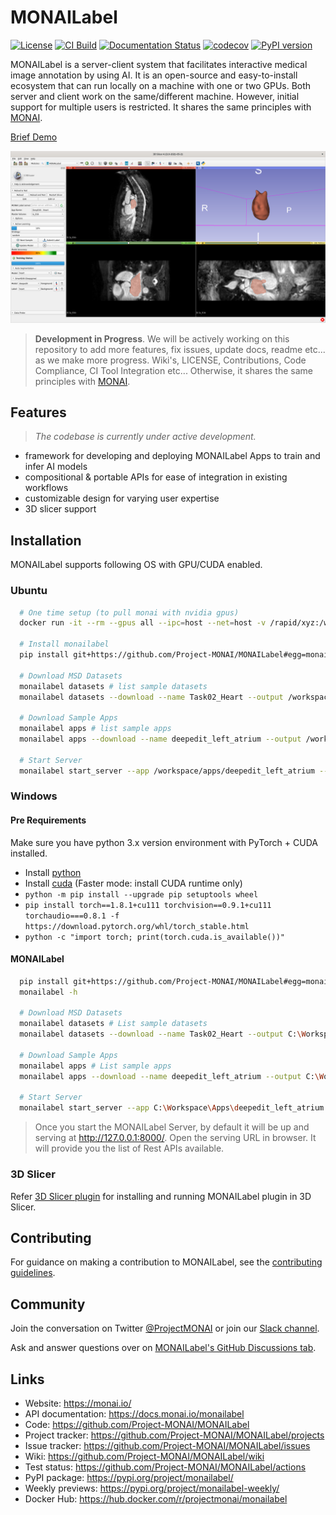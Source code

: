 # MONAILabel

[![License](https://img.shields.io/badge/license-Apache%202.0-green.svg)](https://opensource.org/licenses/Apache-2.0)
[![CI Build](https://github.com/Project-MONAI/MONAILabel/workflows/build/badge.svg?branch=main)](https://github.com/Project-MONAI/MONAILabel/commits/main)
[![Documentation Status](https://readthedocs.org/projects/monailabel/badge/?version=latest)](https://docs.monai.io/projects/label/en/latest/?badge=latest)
[![codecov](https://codecov.io/gh/Project-MONAI/MONAILabel/branch/main/graph/badge.svg)](https://codecov.io/gh/Project-MONAI/MONAILabel)
[![PyPI version](https://badge.fury.io/py/monailabel-weekly.svg)](https://badge.fury.io/py/monailabel-weekly)

MONAILabel is a server-client system that facilitates interactive medical image annotation by using AI. It is an
open-source and easy-to-install ecosystem that can run locally on a machine with one or two GPUs. Both server and client
work on the same/different machine. However, initial support for multiple users is restricted. It shares the same
principles with [MONAI](https://github.com/Project-MONAI).

[Brief Demo](https://www.youtube.com/watch?v=vFirnscuOVI)

<img src="https://raw.githubusercontent.com/Project-MONAI/MONAILabel/main/docs/images/demo.png" width="800"/>

> **Development in Progress**.
> We will be actively working on this repository to add more features, fix issues, update docs, readme etc...
> as we make more progress. Wiki's, LICENSE, Contributions, Code Compliance, CI Tool Integration etc... Otherwise, it shares the same
principles with [MONAI](https://github.com/Project-MONAI).

## Features
> _The codebase is currently under active development._

- framework for developing and deploying MONAILabel Apps to train and infer AI models
- compositional & portable APIs for ease of integration in existing workflows
- customizable design for varying user expertise
- 3D slicer support


## Installation
MONAILabel supports following OS with GPU/CUDA enabled.

### Ubuntu
```bash
  # One time setup (to pull monai with nvidia gpus)
  docker run -it --rm --gpus all --ipc=host --net=host -v /rapid/xyz:/workspace/ projectmonai/monai:0.5.2
  
  # Install monailabel 
  pip install git+https://github.com/Project-MONAI/MONAILabel#egg=monailabel
  
  # Download MSD Datasets
  monailabel datasets # list sample datasets
  monailabel datasets --download --name Task02_Heart --output /workspace/datasets/
  
  # Download Sample Apps
  monailabel apps # list sample apps
  monailabel apps --download --name deepedit_left_atrium --output /workspace/apps/
  
  # Start Server
  monailabel start_server --app /workspace/apps/deepedit_left_atrium --studies /workspace/datasets/Task02_Heart/imagesTr
```

### Windows

#### Pre Requirements
Make sure you have python 3.x version environment with PyTorch + CUDA installed.
- Install [python](https://www.python.org/downloads/)
- Install [cuda](https://developer.nvidia.com/cuda-downloads) (Faster mode: install CUDA runtime only)
- `python -m pip install --upgrade pip setuptools wheel`
- `pip install torch==1.8.1+cu111 torchvision==0.9.1+cu111 torchaudio===0.8.1 -f https://download.pytorch.org/whl/torch_stable.html`
- `python -c "import torch; print(torch.cuda.is_available())"`

#### MONAILabel

```bash
  pip install git+https://github.com/Project-MONAI/MONAILabel#egg=monailabel
  monailabel -h
  
  # Download MSD Datasets
  monailabel datasets # List sample datasets
  monailabel datasets --download --name Task02_Heart --output C:\Workspace\Datasets
  
  # Download Sample Apps
  monailabel apps # List sample apps
  monailabel apps --download --name deepedit_left_atrium --output C:\Workspace\Apps
  
  # Start Server
  monailabel start_server --app C:\Workspace\Apps\deepedit_left_atrium --studies C:\Workspace\Datasets\Task02_Heart\imagesTr
```

> Once you start the MONAILabel Server, by default it will be up and serving at http://127.0.0.1:8000/. Open the serving
  URL in browser. It will provide you the list of Rest APIs available.

### 3D Slicer

Refer [3D Slicer plugin](plugins/slicer) for installing and running MONAILabel plugin in 3D Slicer.

## Contributing
For guidance on making a contribution to MONAILabel, see the [contributing guidelines](CONTRIBUTING.md).

## Community
Join the conversation on Twitter [@ProjectMONAI](https://twitter.com/ProjectMONAI) or join our [Slack channel](https://forms.gle/QTxJq3hFictp31UM9).

Ask and answer questions over on [MONAILabel's GitHub Discussions tab](https://github.com/Project-MONAI/MONAILabel/discussions).

## Links
- Website: https://monai.io/
- API documentation: https://docs.monai.io/monailabel
- Code: https://github.com/Project-MONAI/MONAILabel
- Project tracker: https://github.com/Project-MONAI/MONAILabel/projects
- Issue tracker: https://github.com/Project-MONAI/MONAILabel/issues
- Wiki: https://github.com/Project-MONAI/MONAILabel/wiki
- Test status: https://github.com/Project-MONAI/MONAILabel/actions
- PyPI package: https://pypi.org/project/monailabel/
- Weekly previews: https://pypi.org/project/monailabel-weekly/
- Docker Hub: https://hub.docker.com/r/projectmonai/monailabel
